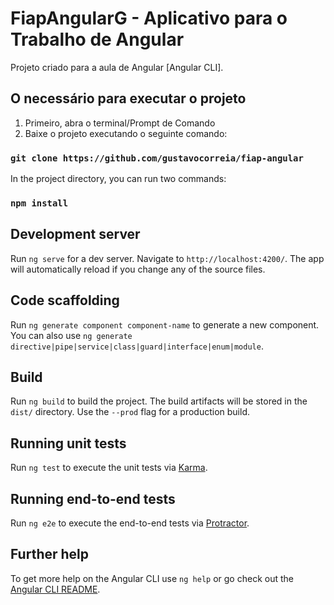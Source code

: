 # FiapAngularG - Aplicativo para o Trabalho de Angular

Projeto criado para a aula de Angular [Angular CLI].

## O necessário para executar o projeto

1. Primeiro, abra o terminal/Prompt de Comando
2. Baixe o projeto executando o seguinte comando:

### `git clone https://github.com/gustavocorreia/fiap-angular`

In the project directory, you can run two commands:

### `npm install`

## Development server

Run `ng serve` for a dev server. Navigate to `http://localhost:4200/`. The app will automatically reload if you change any of the source files.

## Code scaffolding

Run `ng generate component component-name` to generate a new component. You can also use `ng generate directive|pipe|service|class|guard|interface|enum|module`.

## Build

Run `ng build` to build the project. The build artifacts will be stored in the `dist/` directory. Use the `--prod` flag for a production build.

## Running unit tests

Run `ng test` to execute the unit tests via [Karma](https://karma-runner.github.io).

## Running end-to-end tests

Run `ng e2e` to execute the end-to-end tests via [Protractor](http://www.protractortest.org/).

## Further help

To get more help on the Angular CLI use `ng help` or go check out the [Angular CLI README](https://github.com/angular/angular-cli/blob/master/README.md).
